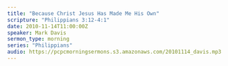 ```yaml
---
title: "Because Christ Jesus Has Made Me His Own"
scripture: "Philippians 3:12-4:1"
date: 2010-11-14T11:00:00Z
speaker: Mark Davis
sermon_type: morning
series: "Philippians"
audio: https://pcpcmorningsermons.s3.amazonaws.com/20101114_davis.mp3 
---
```




